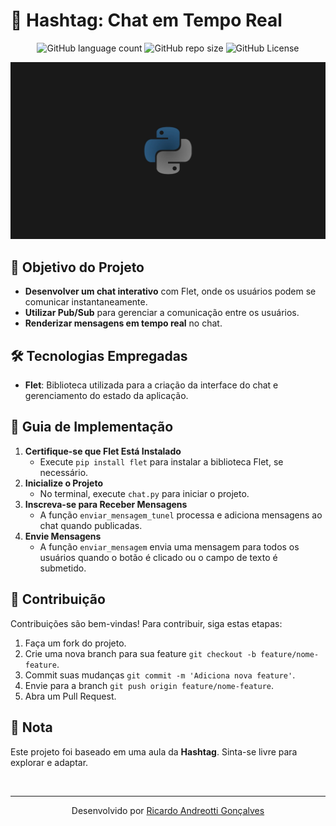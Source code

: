 <!-- Projeto Finalizado -->
# 💬 Hashtag: Chat em Tempo Real
<p align="center">
  <!-- Contador de linguagens do GitHub -->
  <img alt="GitHub language count" src="https://img.shields.io/github/languages/count/devAndreotti/hash-chat?color=FFF&labelColor=275171&style=flat-square">
  <!-- Tamanho do repositório no GitHub -->
  <img alt="GitHub repo size" src="https://img.shields.io/github/repo-size/devAndreotti/hash-chat?color=FFF&labelColor=275171&style=flat-square">
  <!-- Licença do GitHub -->
  <img alt="GitHub License" src="https://img.shields.io/github/license/devAndreotti/devAndreotti?color=FFF&labelColor=275171&style=flat-square">
</p>

<div align="center">
  <img src="./Python.jpeg" alt="Python Banner"/>
</div>

## 🎯 Objetivo do Projeto
- **Desenvolver um chat interativo** com Flet, onde os usuários podem se comunicar instantaneamente.
- **Utilizar Pub/Sub** para gerenciar a comunicação entre os usuários.
- **Renderizar mensagens em tempo real** no chat.

## 🛠 Tecnologias Empregadas
- **Flet**: Biblioteca utilizada para a criação da interface do chat e gerenciamento do estado da aplicação.

## 🧭 Guia de Implementação
1. **Certifique-se que Flet Está Instalado**
   - Execute `pip install flet` para instalar a biblioteca Flet, se necessário.
2. **Inicialize o Projeto**
   - No terminal, execute `chat.py` para iniciar o projeto.
3. **Inscreva-se para Receber Mensagens**
   - A função `enviar_mensagem_tunel` processa e adiciona mensagens ao chat quando publicadas.
4. **Envie Mensagens**
   - A função `enviar_mensagem` envia uma mensagem para todos os usuários quando o botão é clicado ou o campo de texto é submetido.

## 💪 Contribuição
Contribuições são bem-vindas! Para contribuir, siga estas etapas:
1. Faça um fork do projeto.
2. Crie uma nova branch para sua feature `git checkout -b feature/nome-feature`.
3. Commit suas mudanças `git commit -m 'Adiciona nova feature'`.
4. Envie para a branch `git push origin feature/nome-feature`.
5. Abra um Pull Request.

## 📝 Nota
Este projeto foi baseado em uma aula da **Hashtag**. Sinta-se livre para explorar e adaptar.

<br>

---
<p align="center"> Desenvolvido por <a href="https://github.com/devAndreotti">Ricardo Andreotti Gonçalves</a> </p>
